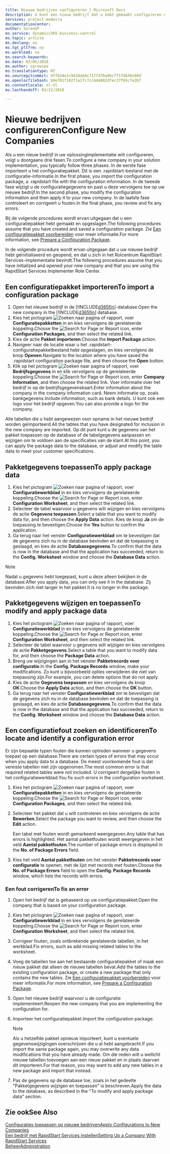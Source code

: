 ```yaml
---
title: Nieuwe bedrijven configureren | Microsoft Docs
description: U kunt een nieuw bedrijf dat u hebt gemaakt configureren en aanpassen. U kunt uw implementatie verder afstellen door de configuratie te voltooien in drie fasen.
services: project-madeira
documentationcenter: 
author: SorenGP
ms.service: dynamics365-business-central
ms.topic: article
ms.devlang: na
ms.tgt_pltfrm: na
ms.workload: na
ms.search.keywords: 
ms.date: 03/06/2018
ms.author: sgroespe
ms.translationtype: HT
ms.sourcegitcommit: d7fb34e1c9428a64c71ff47be8bcff174649c00d
ms.openlocfilehash: b9e701f102f1a2fc7ccbd4882dfec37f65cfe3b7
ms.contentlocale: nl-nl
ms.lasthandoff: 03/22/2018

---
```

# <a name="configure-new-companies"></a><span data-ttu-id="9ed86-104">Nieuwe bedrijven configureren</span><span class="sxs-lookup"><span data-stu-id="9ed86-104">Configure New Companies</span></span>
<span data-ttu-id="9ed86-105">Als u een nieuw bedrijf in uw oplossingimplementatie wilt configureren, volgt u doorgaans drie fasen.</span><span class="sxs-lookup"><span data-stu-id="9ed86-105">To configure a new company in your solution implementation, you typically follow three phases.</span></span> <span data-ttu-id="9ed86-106">In de eerste fase importeert u het configuratiepakket. Dit is een .rapidstart-bestand met de configuratie-informatie.</span><span class="sxs-lookup"><span data-stu-id="9ed86-106">In the first phase, you import the configuration package, a .rapidstart file with the configuration information.</span></span> <span data-ttu-id="9ed86-107">In de tweede fase wijzigt u de configuratiegegevens en past u deze vervolgens toe op uw nieuwe bedrijf.</span><span class="sxs-lookup"><span data-stu-id="9ed86-107">In the second phase, you modify the configuration information and then apply it to your new company.</span></span> <span data-ttu-id="9ed86-108">In de laatste fase controleert en corrigeert u fouten.</span><span class="sxs-lookup"><span data-stu-id="9ed86-108">In the final phase, you review and fix any errors.</span></span>  

<span data-ttu-id="9ed86-109">Bij de volgende procedures wordt ervan uitgegaan dat u een configuratiepakket hebt gemaakt en opgeslagen.</span><span class="sxs-lookup"><span data-stu-id="9ed86-109">The following procedures assume that you have created and saved a configuration package.</span></span> <span data-ttu-id="9ed86-110">Zie [Een configuratiepakket voorbereiden](admin-how-to-prepare-a-configuration-package.md) voor meer informatie.</span><span class="sxs-lookup"><span data-stu-id="9ed86-110">For more information, see [Prepare a Configuration Package](admin-how-to-prepare-a-configuration-package.md).</span></span>  

<span data-ttu-id="9ed86-111">In de volgende procedure wordt ervan uitgegaan dat u uw nieuwe bedrijf hebt geïnitialiseerd en geopend, en dat u zich in het Rolcentrum RapidStart Services-implementatie bevindt.</span><span class="sxs-lookup"><span data-stu-id="9ed86-111">The following procedures assume that you have initialized and opened your new company and that you are using the RapidStart Services Implementer Role Center.</span></span>

## <a name="to-import-a-configuration-package"></a><span data-ttu-id="9ed86-112">Een configuratiepakket importeren</span><span class="sxs-lookup"><span data-stu-id="9ed86-112">To import a configuration package</span></span>  
1. <span data-ttu-id="9ed86-113">Open het nieuwe bedrijf in de [!INCLUDE[d365fin](includes/d365fin_md.md)]-database.</span><span class="sxs-lookup"><span data-stu-id="9ed86-113">Open the new company in the [!INCLUDE[d365fin](includes/d365fin_md.md)] database.</span></span>  
2. <span data-ttu-id="9ed86-114">Kies het pictogram ![Zoeken naar pagina of rapport](media/ui-search/search_small.png "pictogram Zoeken naar pagina of rapport"), voer **Configuratiepakketten** in en kies vervolgens de gerelateerde koppeling.</span><span class="sxs-lookup"><span data-stu-id="9ed86-114">Choose the ![Search for Page or Report](media/ui-search/search_small.png "Search for Page or Report icon") icon, enter **Configuration Packages**, and then select the related link.</span></span>  
3. <span data-ttu-id="9ed86-115">Kies de actie **Pakket importeren**.</span><span class="sxs-lookup"><span data-stu-id="9ed86-115">Choose the **Import Package** action.</span></span>  
4. <span data-ttu-id="9ed86-116">Navigeer naar de locatie waar u het .rapidstart-configuratiepakketbestand hebt opgeslagen, en kies vervolgens de knop **Openen**.</span><span class="sxs-lookup"><span data-stu-id="9ed86-116">Navigate to the location where you have saved the .rapidstart configuration package file, and then choose the **Open** button.</span></span>  
5. <span data-ttu-id="9ed86-117">Klik op het pictogram ![Zoeken naar pagina of rapport](media/ui-search/search_small.png "pictogram Zoeken naar pagina of rapport"), voer **Bedrijfsgegevens** in en klik vervolgens op de gerelateerde koppeling.</span><span class="sxs-lookup"><span data-stu-id="9ed86-117">Choose the ![Search for Page or Report](media/ui-search/search_small.png "Search for Page or Report icon") icon, enter **Company Information**, and then choose the related link.</span></span> <span data-ttu-id="9ed86-118">Voer informatie over het bedrijf in op de bedrijfsgegevenskaart.</span><span class="sxs-lookup"><span data-stu-id="9ed86-118">Enter information about the company in the company information card.</span></span> <span data-ttu-id="9ed86-119">Neem informatie op, zoals bankgegevens.</span><span class="sxs-lookup"><span data-stu-id="9ed86-119">Include information, such as bank details.</span></span> <span data-ttu-id="9ed86-120">U kunt ook een logo voor het bedrijf opgeven.</span><span class="sxs-lookup"><span data-stu-id="9ed86-120">You can also provide a logo for the company.</span></span>  

<span data-ttu-id="9ed86-121">Alle tabellen die u hebt aangewezen voor opname in het nieuwe bedrijf worden geïmporteerd.</span><span class="sxs-lookup"><span data-stu-id="9ed86-121">All the tables that you have designated for inclusion in the new company are imported.</span></span> <span data-ttu-id="9ed86-122">Op dit punt kunt u de gegevens van het pakket toepassen op de database of de tabelgegevens aanpassen en wijzigen om te voldoen aan de specificaties van de klant.</span><span class="sxs-lookup"><span data-stu-id="9ed86-122">At this point, you can apply the package data to the database, or adjust and modify the table data to meet your customer specifications.</span></span>  

## <a name="to-apply-package-data"></a><span data-ttu-id="9ed86-123">Pakketgegevens toepassen</span><span class="sxs-lookup"><span data-stu-id="9ed86-123">To apply package data</span></span>  
1. <span data-ttu-id="9ed86-124">Kies het pictogram ![Zoeken naar pagina of rapport](media/ui-search/search_small.png "pictogram Zoeken naar pagina of rapport"), voer **Configuratiewerkblad** in en kies vervolgens de gerelateerde koppeling.</span><span class="sxs-lookup"><span data-stu-id="9ed86-124">Choose the ![Search for Page or Report](media/ui-search/search_small.png "Search for Page or Report icon") icon, enter **Configuration Worksheet**, and then select the related link.</span></span>  
2. <span data-ttu-id="9ed86-125">Selecteer de tabel waarvoor u gegevens wilt wijzigen en kies vervolgens de actie **Gegevens toepassen**.</span><span class="sxs-lookup"><span data-stu-id="9ed86-125">Select a table that you want to modify data for, and then choose the **Apply Data** action.</span></span> <span data-ttu-id="9ed86-126">Kies de knop **Ja** om de toepassing te bevestigen.</span><span class="sxs-lookup"><span data-stu-id="9ed86-126">Choose the **Yes** button to confirm the application.</span></span>
3. <span data-ttu-id="9ed86-127">Ga terug naar het venster **Configuratiewerkblad** om te bevestigen dat de gegevens zich nu in de database bevinden en dat de toepassing is geslaagd, en kies de actie **Databasegegevens**.</span><span class="sxs-lookup"><span data-stu-id="9ed86-127">To confirm that the data is now in the database and that the application has succeeded, return to the **Config. Worksheet** window and choose the **Database Data** action.</span></span>  

> [!NOTE]  
>  <span data-ttu-id="9ed86-128">Nadat u gegevens hebt toegepast, kunt u deze alleen bekijken in de database.</span><span class="sxs-lookup"><span data-stu-id="9ed86-128">After you apply data, you can only see it in the database.</span></span> <span data-ttu-id="9ed86-129">Zij bevinden zich niet langer in het pakket.</span><span class="sxs-lookup"><span data-stu-id="9ed86-129">It is no longer in the package.</span></span>  

## <a name="to-modify-and-apply-package-data"></a><span data-ttu-id="9ed86-130">Pakketgegevens wijzigen en toepassen</span><span class="sxs-lookup"><span data-stu-id="9ed86-130">To modify and apply package data</span></span>  
1. <span data-ttu-id="9ed86-131">Kies het pictogram ![Zoeken naar pagina of rapport](media/ui-search/search_small.png "pictogram Zoeken naar pagina of rapport"), voer **Configuratiewerkblad** in en kies vervolgens de gerelateerde koppeling.</span><span class="sxs-lookup"><span data-stu-id="9ed86-131">Choose the ![Search for Page or Report](media/ui-search/search_small.png "Search for Page or Report icon") icon, enter **Configuration Worksheet**, and then select the related link.</span></span>  
2. <span data-ttu-id="9ed86-132">Selecteer de tabel waarvoor u gegevens wilt wijzigen en kies vervolgens de actie **Pakketgegevens**.</span><span class="sxs-lookup"><span data-stu-id="9ed86-132">Select a table that you want to modify data for, and then choose the **Package Data** action.</span></span>  
3. <span data-ttu-id="9ed86-133">Breng uw wijzigingen aan in het venster **Pakketrecords voor configuratie**.</span><span class="sxs-lookup"><span data-stu-id="9ed86-133">In the **Config. Package Records** window, make your modifications.</span></span> <span data-ttu-id="9ed86-134">Zo kunt u bijvoorbeeld opties verwijderen die niet van toepassing zijn.</span><span class="sxs-lookup"><span data-stu-id="9ed86-134">For example, you can delete options that do not apply.</span></span>  
4. <span data-ttu-id="9ed86-135">Kies de actie **Gegevens toepassen** en kies vervolgens de knop **OK**.</span><span class="sxs-lookup"><span data-stu-id="9ed86-135">Choose the **Apply Data** action, and then choose the **OK** button.</span></span>  
5. <span data-ttu-id="9ed86-136">Ga terug naar het venster **Configuratiewerkblad** om te bevestigen dat de gegevens zich nu in de database bevinden en dat de toepassing is geslaagd, en kies de actie **Databasegegevens**.</span><span class="sxs-lookup"><span data-stu-id="9ed86-136">To confirm that the data is now in the database and that the application has succeeded, return to the **Config. Worksheet** window and choose the **Database Data** action.</span></span>  

## <a name="to-locate-and-identify-a-configuration-error"></a><span data-ttu-id="9ed86-137">Een configuratiefout zoeken en identificeren</span><span class="sxs-lookup"><span data-stu-id="9ed86-137">To locate and identify a configuration error</span></span>  
<span data-ttu-id="9ed86-138">Er zijn bepaalde typen fouten die kunnen optreden wanneer u gegevens toepast op een database.</span><span class="sxs-lookup"><span data-stu-id="9ed86-138">There are certain types of errors that may occur when you apply data to a database.</span></span> <span data-ttu-id="9ed86-139">De meest voorkomende fout is dat vereiste tabellen niet zijn opgenomen.</span><span class="sxs-lookup"><span data-stu-id="9ed86-139">The most common error is that required related tables were not included.</span></span> <span data-ttu-id="9ed86-140">U corrigeert dergelijke fouten in het configuratiewerkblad.</span><span class="sxs-lookup"><span data-stu-id="9ed86-140">You fix such errors in the configuration worksheet.</span></span>

1. <span data-ttu-id="9ed86-141">Kies het pictogram ![Zoeken naar pagina of rapport](media/ui-search/search_small.png "pictogram Zoeken naar pagina of rapport"), voer **Configuratiepakketten** in en kies vervolgens de gerelateerde koppeling.</span><span class="sxs-lookup"><span data-stu-id="9ed86-141">Choose the ![Search for Page or Report](media/ui-search/search_small.png "Search for Page or Report icon") icon, enter **Configuration Packages**, and then select the related link.</span></span>  
2. <span data-ttu-id="9ed86-142">Selecteer het pakket dat u wilt controleren en kies vervolgens de actie **Bewerken**.</span><span class="sxs-lookup"><span data-stu-id="9ed86-142">Select the package you want to review, and then choose the **Edit** action.</span></span>  

    <span data-ttu-id="9ed86-143">Een tabel met fouten wordt gemarkeerd weergegeven.</span><span class="sxs-lookup"><span data-stu-id="9ed86-143">Any table that has errors is highlighted.</span></span> <span data-ttu-id="9ed86-144">Het aantal pakketfouten wordt weergegeven in het veld **Aantal pakketfouten**.</span><span class="sxs-lookup"><span data-stu-id="9ed86-144">The number of package errors is displayed in the **No. of Package Errors** field.</span></span>  

3. <span data-ttu-id="9ed86-145">Kies het veld **Aantal pakketfouten** om het venster **Pakketrecords voor configuratie** te openen, met de lijst met records met fouten.</span><span class="sxs-lookup"><span data-stu-id="9ed86-145">Choose the **No. of Package Errors** field to open the **Config. Package Records** window, which lists the records with errors.</span></span>  

### <a name="to-fix-an-error"></a><span data-ttu-id="9ed86-146">Een fout corrigeren</span><span class="sxs-lookup"><span data-stu-id="9ed86-146">To fix an error</span></span>  
1. <span data-ttu-id="9ed86-147">Open het bedrijf dat is gebaseerd op uw configuratiepakket.</span><span class="sxs-lookup"><span data-stu-id="9ed86-147">Open the company that is based on your configuration package.</span></span>  
2. <span data-ttu-id="9ed86-148">Kies het pictogram ![Zoeken naar pagina of rapport](media/ui-search/search_small.png "pictogram Zoeken naar pagina of rapport"), voer **Configuratiewerkblad** in en kies vervolgens de gerelateerde koppeling.</span><span class="sxs-lookup"><span data-stu-id="9ed86-148">Choose the ![Search for Page or Report](media/ui-search/search_small.png "Search for Page or Report icon") icon, enter **Configuration Worksheet**, and then select the related link.</span></span>  
3. <span data-ttu-id="9ed86-149">Corrigeer fouten, zoals ontbrekende gerelateerde tabellen, in het werkblad.</span><span class="sxs-lookup"><span data-stu-id="9ed86-149">Fix errors, such as add missing related tables to the worksheet.</span></span>  
4. <span data-ttu-id="9ed86-150">Voeg de tabellen toe aan het bestaande configuratiepakket of maak een nieuw pakket dat alleen de nieuwe tabellen bevat.</span><span class="sxs-lookup"><span data-stu-id="9ed86-150">Add the tables to the existing configuration package, or create a new package that only contains the new tables.</span></span> <span data-ttu-id="9ed86-151">Zie [Een configuratiepakket voorbereiden](admin-how-to-prepare-a-configuration-package.md) voor meer informatie.</span><span class="sxs-lookup"><span data-stu-id="9ed86-151">For more information, see [Prepare a Configuration Package](admin-how-to-prepare-a-configuration-package.md).</span></span>  
5. <span data-ttu-id="9ed86-152">Open het nieuwe bedrijf waarvoor u de configuratie implementeert.</span><span class="sxs-lookup"><span data-stu-id="9ed86-152">Reopen the new company that you are implementing the configuration for.</span></span>  
6. <span data-ttu-id="9ed86-153">Importeer het configuratiepakket.</span><span class="sxs-lookup"><span data-stu-id="9ed86-153">Import the configuration package.</span></span>  

    > [!NOTE]  
    >  <span data-ttu-id="9ed86-154">Als u hetzelfde pakket opnieuw importeert, kunt u eventuele gegevenswijzigingen overschrijven die u al hebt aangebracht.</span><span class="sxs-lookup"><span data-stu-id="9ed86-154">If you import the same package again, you may overwrite any data modifications that you have already made.</span></span> <span data-ttu-id="9ed86-155">Om die reden wilt u wellicht nieuwe tabellen toevoegen aan een nieuw pakket en in plaats daarvan dit importeren.</span><span class="sxs-lookup"><span data-stu-id="9ed86-155">For that reason, you may want to add any new tables in a new package and import that instead.</span></span>  

7. <span data-ttu-id="9ed86-156">Pas de gegevens op de database toe, zoals in het gedeelte "Pakketgegevens wijzigen en toepassen" is beschreven.</span><span class="sxs-lookup"><span data-stu-id="9ed86-156">Apply the data to the database, as described in the "To modify and apply package data" section.</span></span>

## <a name="see-also"></a><span data-ttu-id="9ed86-157">Zie ook</span><span class="sxs-lookup"><span data-stu-id="9ed86-157">See Also</span></span>  
[<span data-ttu-id="9ed86-158">Configuraties toepassen op nieuwe bedrijven</span><span class="sxs-lookup"><span data-stu-id="9ed86-158">Apply Configurations to New Companies</span></span>](admin-apply-configuration-to-new-companies.md)  
[<span data-ttu-id="9ed86-159">Een bedrijf met RapidStart Services instellen</span><span class="sxs-lookup"><span data-stu-id="9ed86-159">Setting Up a Company With RapidStart Services</span></span>](admin-set-up-a-company-with-rapidstart.md)  
[<span data-ttu-id="9ed86-160">Beheer</span><span class="sxs-lookup"><span data-stu-id="9ed86-160">Administration</span></span>](admin-setup-and-administration.md)

